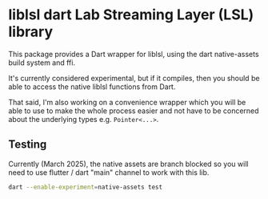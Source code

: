 # liblsl dart Lab Streaming Layer (LSL) library

This package provides a Dart wrapper for liblsl, using the dart native-assets build system and ffi.

It's currently considered experimental, but if it compiles, then you should be able to access the native liblsl functions from Dart.

That said, I'm also working on a convenience wrapper which you will be able to use to make the whole process easier and
not have to be concerned about the underlying types e.g. `Pointer<...>`.


## Testing

Currently (March 2025), the native assets are branch blocked so you will need to use flutter / dart "main" channel to work with this lib.

```bash
dart --enable-experiment=native-assets test
```
